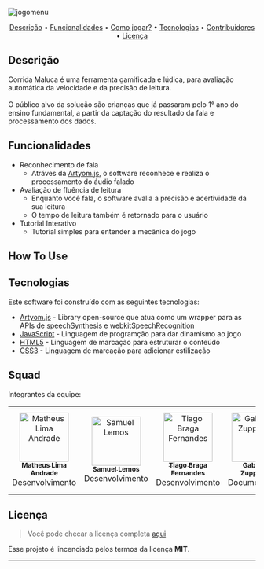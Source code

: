 ![jogomenu](https://user-images.githubusercontent.com/90625499/202186718-d1f8f926-6959-4d74-8ccf-70f4087da446.PNG)

<p align="center">
  <a href="#description">Descrição</a> •
  <a href="#key-features">Funcionalidades</a> •
  <a href="#how-to-use">Como jogar?</a> •
  <a href="#tech">Tecnologias</a> •
  <a href="#credits">Contribuidores</a> •
  <a href="#license">Licença</a>
</p>

## Descrição
Corrida Maluca é uma ferramenta gamificada e lúdica, para avaliação automática da velocidade e da precisão de leitura. <br> <br> O público alvo da solução são crianças que já passaram pelo 1° ano do ensino fundamental, a partir da captação do resultado da fala e processamento dos dados.

## Funcionalidades

* Reconhecimento de fala 
  - Atráves da [Artyom.js](https://sdkcarlos.github.io/sites/artyom.html), o software reconhece e realiza o processamento do áudio falado
* Avaliação de fluência de leitura
  - Enquanto você fala, o software avalia a precisão e acertividade da sua leitura
  - O tempo de leitura também é retornado para o usuário
* Tutorial Interativo
  - Tutorial simples para entender a mecânica do jogo

## How To Use

## Tecnologias

Este software foi construído com as seguintes tecnologias:

- [Artyom.js](https://sdkcarlos.github.io/sites/artyom.html) - Library open-source que atua como um wrapper para as APIs de [speechSynthesis](https://developer.mozilla.org/en-US/docs/Web/API/SpeechSynthesis) e [webkitSpeechRecognition](https://developer.mozilla.org/en-US/docs/Web/API/Web_Speech_API/Using_the_Web_Speech_API)
- [JavaScript](https://www.javascript.com/) - Linguagem de programção para dar dinamismo ao jogo
- [HTML5](https://developer.mozilla.org/en-US/docs/Web/HTML) - Linguagem de marcação para estruturar o conteúdo
- [CSS3](https://developer.mozilla.org/en-US/docs/Learn/CSS) - Linguagem de marcação para adicionar estilização 

## Squad
Integrantes da equipe:

<table>
    <td align="center"><a href="https://github.com/matheuslimaandrade"><img src="https://avatars.githubusercontent.com/u/90625499?v=4" width="100px;" alt="Matheus Lima Andrade"/><br /><sub><b>Matheus Lima Andrade</b></sub></a><br />Desenvolvimento</td>
  <td align="center"><a href="https://github.com/SamuelLemosS"><img src="https://avatars.githubusercontent.com/u/107142956?v=4" width="100px;" alt="Samuel Lemos "/><br /><sub><b>Samuel Lemos</b></sub></a><br />Desenvolvimento</td>
    <td align="center"><a href="https://github.com/tiagobragafernandesm"><img src="https://avatars.githubusercontent.com/u/97136886?v=4" width="100px;" alt="Tiago Braga Fernandes"/><br /><sub><b>Tiago Braga Fernandes</b></sub></a><br />Desenvolvimento</td>
     <td align="center"><a href="https://github.com/MariaGabrielaAlvesZuppardo"><img src="https://avatars.githubusercontent.com/u/89602692?v=4" width="100px;" alt="Gabriela Zuppardo"/><br /><sub><b>Gabriela Zuppardo</b></sub></a><br />Documentação</td>
       <td align="center"><a href="https://www.linkedin.com/in/gabriel-trindade-3873ba238//"><img src="https://avatars.githubusercontent.com/u/67664738?v=4" width="100px;" alt="Gabriel Trindade"/><br /><sub><b>Gabriel Trindade</b></sub></a><br />Game Design</td>
     <td align="center"><a href="https://github.com/KaremLeticia"><img src="https://avatars.githubusercontent.com/u/109493495?v=4" width="100px;" alt="Karem Letícia Fernandes"/><br /><sub><b>Karem Letícia</b></sub></a><br />Game Design</td>
      <td align="center"><a href="https://github.com/mheloisagalvao"><img src="https://avatars.githubusercontent.com/u/92959408?v=4" width="100px;" alt="Maria Heloísa"/><br /><sub><b>Maria Heloísa</b></sub></a><br/>Game Design</td>
      </tr>
<table>

## Licença
>Você pode checar a licença completa [aqui](https://github.com/IgorAntun/node-chat/blob/master/LICENSE)

Esse projeto é lincenciado pelos termos da licença **MIT**.


---


